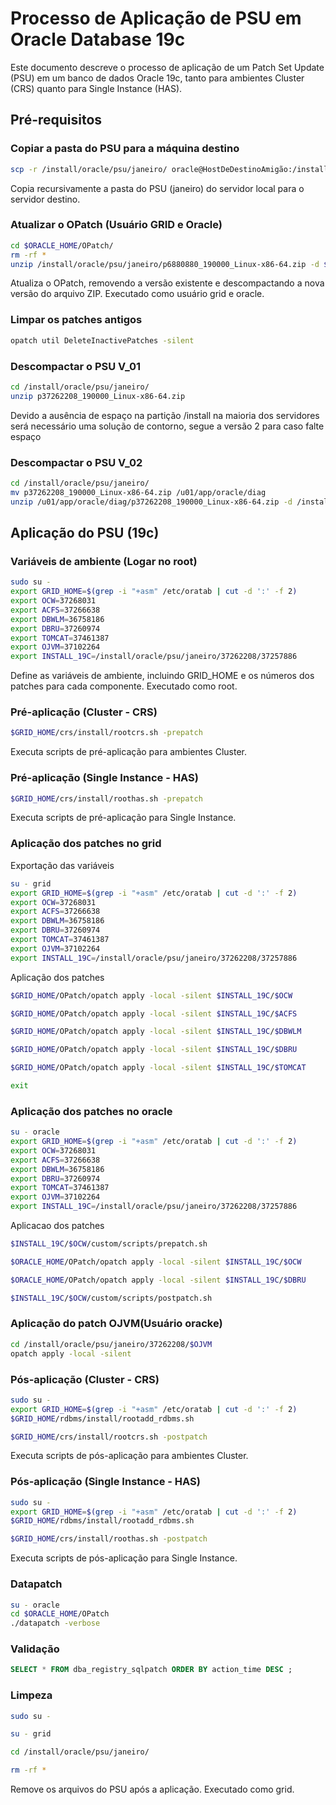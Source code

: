 # Processo de Aplicação de PSU em Oracle Database 19c

Este documento descreve o processo de aplicação de um Patch Set Update (PSU) em um banco de dados Oracle 19c, tanto para ambientes Cluster (CRS) quanto para Single Instance (HAS).

## Pré-requisitos

### Copiar a pasta do PSU para a máquina destino
```bash
scp -r /install/oracle/psu/janeiro/ oracle@HostDeDestinoAmigão:/install/oracle/psu/
```
Copia recursivamente a pasta do PSU (janeiro) do servidor local para o servidor destino.

### Atualizar o OPatch (Usuário GRID e Oracle)
```bash
cd $ORACLE_HOME/OPatch/
rm -rf *
unzip /install/oracle/psu/janeiro/p6880880_190000_Linux-x86-64.zip -d $ORACLE_HOME
```
Atualiza o OPatch, removendo a versão existente e descompactando a nova versão do arquivo ZIP. Executado como usuário grid e oracle.

### Limpar os patches antigos
```bash
opatch util DeleteInactivePatches -silent
```

### Descompactar o PSU V_01
```bash
cd /install/oracle/psu/janeiro/
unzip p37262208_190000_Linux-x86-64.zip
```
Devido a ausência de espaço na partição /install na maioria dos servidores será necessário uma solução de contorno, segue a versão 2 para caso falte espaço

### Descompactar o PSU V_02
```bash
cd /install/oracle/psu/janeiro/
mv p37262208_190000_Linux-x86-64.zip /u01/app/oracle/diag
unzip /u01/app/oracle/diag/p37262208_190000_Linux-x86-64.zip -d /install/oracle/psu/janeiro/
```

## Aplicação do PSU (19c)
### Variáveis de ambiente (Logar no root)

```bash
sudo su -
export GRID_HOME=$(grep -i "+asm" /etc/oratab | cut -d ':' -f 2)
export OCW=37268031
export ACFS=37266638
export DBWLM=36758186
export DBRU=37260974
export TOMCAT=37461387
export OJVM=37102264
export INSTALL_19C=/install/oracle/psu/janeiro/37262208/37257886
```
Define as variáveis de ambiente, incluindo GRID_HOME e os números dos patches para cada componente. Executado como root.

### Pré-aplicação (Cluster - CRS)

```bash
$GRID_HOME/crs/install/rootcrs.sh -prepatch
```
Executa scripts de pré-aplicação para ambientes Cluster.

### Pré-aplicação (Single Instance - HAS)
```bash
$GRID_HOME/crs/install/roothas.sh -prepatch
```
Executa scripts de pré-aplicação para Single Instance.

### Aplicação dos patches no grid
Exportação das variáveis
```bash
su - grid
export GRID_HOME=$(grep -i "+asm" /etc/oratab | cut -d ':' -f 2)
export OCW=37268031
export ACFS=37266638
export DBWLM=36758186
export DBRU=37260974
export TOMCAT=37461387
export OJVM=37102264
export INSTALL_19C=/install/oracle/psu/janeiro/37262208/37257886
```

Aplicação dos patches
```bash
$GRID_HOME/OPatch/opatch apply -local -silent $INSTALL_19C/$OCW
```
```bash
$GRID_HOME/OPatch/opatch apply -local -silent $INSTALL_19C/$ACFS
```
```bash
$GRID_HOME/OPatch/opatch apply -local -silent $INSTALL_19C/$DBWLM
```
```bash
$GRID_HOME/OPatch/opatch apply -local -silent $INSTALL_19C/$DBRU
```
```bash
$GRID_HOME/OPatch/opatch apply -local -silent $INSTALL_19C/$TOMCAT
```
```bash
exit
```

### Aplicação dos patches no oracle
```bash
su - oracle
export GRID_HOME=$(grep -i "+asm" /etc/oratab | cut -d ':' -f 2)
export OCW=37268031
export ACFS=37266638
export DBWLM=36758186
export DBRU=37260974
export TOMCAT=37461387
export OJVM=37102264
export INSTALL_19C=/install/oracle/psu/janeiro/37262208/37257886
```

Aplicacao dos patches
```bash
$INSTALL_19C/$OCW/custom/scripts/prepatch.sh
```
```bash
$ORACLE_HOME/OPatch/opatch apply -local -silent $INSTALL_19C/$OCW
```
```bash
$ORACLE_HOME/OPatch/opatch apply -local -silent $INSTALL_19C/$DBRU
```
```bash
$INSTALL_19C/$OCW/custom/scripts/postpatch.sh
```

### Aplicação do patch OJVM(Usuário oracke)
```bash
cd /install/oracle/psu/janeiro/37262208/$OJVM
opatch apply -local -silent
```

### Pós-aplicação (Cluster - CRS)
```bash
sudo su -
export GRID_HOME=$(grep -i "+asm" /etc/oratab | cut -d ':' -f 2)
$GRID_HOME/rdbms/install/rootadd_rdbms.sh
```
```bash
$GRID_HOME/crs/install/rootcrs.sh -postpatch
```
Executa scripts de pós-aplicação para ambientes Cluster.

### Pós-aplicação (Single Instance - HAS)
```bash
sudo su -
export GRID_HOME=$(grep -i "+asm" /etc/oratab | cut -d ':' -f 2)
$GRID_HOME/rdbms/install/rootadd_rdbms.sh
```
```bash
$GRID_HOME/crs/install/roothas.sh -postpatch
```
Executa scripts de pós-aplicação para Single Instance.

### Datapatch
```bash
su - oracle
cd $ORACLE_HOME/OPatch
./datapatch -verbose
```

### Validação
```sql
SELECT * FROM dba_registry_sqlpatch ORDER BY action_time DESC ;
```

### Limpeza
```bash
sudo su -
```
```bash
su - grid
```
```bash
cd /install/oracle/psu/janeiro/
```
```bash
rm -rf *
```
Remove os arquivos do PSU após a aplicação. Executado como grid.